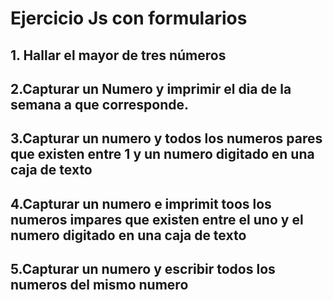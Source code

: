 # Ejercicio Js con formularios

## 1. Hallar el mayor de tres números

## 2.Capturar un Numero y imprimir el dia de la semana a que corresponde.

## 3.Capturar un numero y todos los numeros pares que existen entre 1 y un numero digitado en una caja de texto

## 4.Capturar un numero e imprimit toos los numeros impares que existen entre el uno y el numero digitado en una caja de texto

## 5.Capturar un numero y escribir todos los numeros del mismo numero